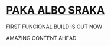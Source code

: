 # [PAKA ALBO SRAKA](https://pakaalbosraka.top)

FIRST FUNCIONAL BUILD IS OUT NOW

AMAZING CONTENT AHEAD
